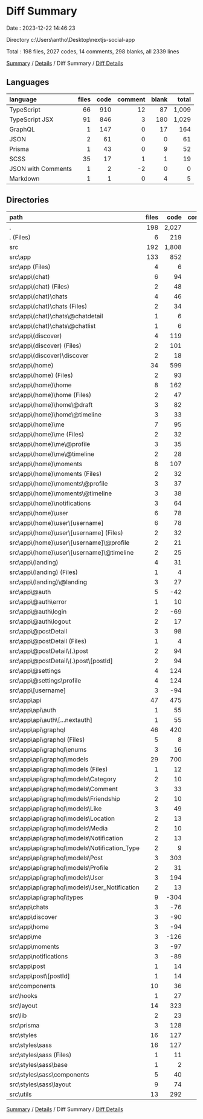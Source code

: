 # Diff Summary

Date : 2023-12-22 14:46:23

Directory c:\\Users\\antho\\Desktop\\nextjs-social-app

Total : 198 files,  2027 codes, 14 comments, 298 blanks, all 2339 lines

[Summary](results.md) / [Details](details.md) / Diff Summary / [Diff Details](diff-details.md)

## Languages
| language | files | code | comment | blank | total |
| :--- | ---: | ---: | ---: | ---: | ---: |
| TypeScript | 66 | 910 | 12 | 87 | 1,009 |
| TypeScript JSX | 91 | 846 | 3 | 180 | 1,029 |
| GraphQL | 1 | 147 | 0 | 17 | 164 |
| JSON | 2 | 61 | 0 | 0 | 61 |
| Prisma | 1 | 43 | 0 | 9 | 52 |
| SCSS | 35 | 17 | 1 | 1 | 19 |
| JSON with Comments | 1 | 2 | -2 | 0 | 0 |
| Markdown | 1 | 1 | 0 | 4 | 5 |

## Directories
| path | files | code | comment | blank | total |
| :--- | ---: | ---: | ---: | ---: | ---: |
| . | 198 | 2,027 | 14 | 298 | 2,339 |
| . (Files) | 6 | 219 | 1 | 23 | 243 |
| src | 192 | 1,808 | 13 | 275 | 2,096 |
| src\\app | 133 | 852 | 9 | 159 | 1,020 |
| src\\app (Files) | 4 | 6 | 0 | -2 | 4 |
| src\\app\\(chat) | 6 | 94 | 0 | 24 | 118 |
| src\\app\\(chat) (Files) | 2 | 48 | 0 | 13 | 61 |
| src\\app\\(chat)\\chats | 4 | 46 | 0 | 11 | 57 |
| src\\app\\(chat)\\chats (Files) | 2 | 34 | 0 | 7 | 41 |
| src\\app\\(chat)\\chats\\@chatdetail | 1 | 6 | 0 | 2 | 8 |
| src\\app\\(chat)\\chats\\@chatlist | 1 | 6 | 0 | 2 | 8 |
| src\\app\\(discover) | 4 | 119 | 0 | 24 | 143 |
| src\\app\\(discover) (Files) | 2 | 101 | 0 | 18 | 119 |
| src\\app\\(discover)\\discover | 2 | 18 | 0 | 6 | 24 |
| src\\app\\(home) | 34 | 599 | 3 | 154 | 756 |
| src\\app\\(home) (Files) | 2 | 93 | 0 | 18 | 111 |
| src\\app\\(home)\\home | 8 | 162 | 0 | 39 | 201 |
| src\\app\\(home)\\home (Files) | 2 | 47 | 0 | 11 | 58 |
| src\\app\\(home)\\home\\@draft | 3 | 82 | 0 | 18 | 100 |
| src\\app\\(home)\\home\\@timeline | 3 | 33 | 0 | 10 | 43 |
| src\\app\\(home)\\me | 7 | 95 | 1 | 28 | 124 |
| src\\app\\(home)\\me (Files) | 2 | 32 | 0 | 9 | 41 |
| src\\app\\(home)\\me\\@profile | 3 | 35 | 1 | 11 | 47 |
| src\\app\\(home)\\me\\@timeline | 2 | 28 | 0 | 8 | 36 |
| src\\app\\(home)\\moments | 8 | 107 | 2 | 32 | 141 |
| src\\app\\(home)\\moments (Files) | 2 | 32 | 0 | 8 | 40 |
| src\\app\\(home)\\moments\\@profile | 3 | 37 | 1 | 12 | 50 |
| src\\app\\(home)\\moments\\@timeline | 3 | 38 | 1 | 12 | 51 |
| src\\app\\(home)\\notifications | 3 | 64 | 0 | 13 | 77 |
| src\\app\\(home)\\user | 6 | 78 | 0 | 24 | 102 |
| src\\app\\(home)\\user\\[username] | 6 | 78 | 0 | 24 | 102 |
| src\\app\\(home)\\user\\[username] (Files) | 2 | 32 | 0 | 10 | 42 |
| src\\app\\(home)\\user\\[username]\\@profile | 2 | 21 | 0 | 6 | 27 |
| src\\app\\(home)\\user\\[username]\\@timeline | 2 | 25 | 0 | 8 | 33 |
| src\\app\\(landing) | 4 | 31 | 0 | 11 | 42 |
| src\\app\\(landing) (Files) | 1 | 4 | 0 | 2 | 6 |
| src\\app\\(landing)\\@landing | 3 | 27 | 0 | 9 | 36 |
| src\\app\\@auth | 5 | -42 | 0 | -1 | -43 |
| src\\app\\@auth\\error | 1 | 10 | 0 | 3 | 13 |
| src\\app\\@auth\\login | 2 | -69 | 0 | -7 | -76 |
| src\\app\\@auth\\logout | 2 | 17 | 0 | 3 | 20 |
| src\\app\\@postDetail | 3 | 98 | 0 | 16 | 114 |
| src\\app\\@postDetail (Files) | 1 | 4 | 0 | 2 | 6 |
| src\\app\\@postDetail\\(.)post | 2 | 94 | 0 | 14 | 108 |
| src\\app\\@postDetail\\(.)post\\[postId] | 2 | 94 | 0 | 14 | 108 |
| src\\app\\@settings | 4 | 124 | 0 | 11 | 135 |
| src\\app\\@settings\\profile | 4 | 124 | 0 | 11 | 135 |
| src\\app\\[username] | 3 | -94 | 0 | -18 | -112 |
| src\\app\\api | 47 | 475 | 6 | 40 | 521 |
| src\\app\\api\\auth | 1 | 55 | -10 | 6 | 51 |
| src\\app\\api\\auth\\[...nextauth] | 1 | 55 | -10 | 6 | 51 |
| src\\app\\api\\graphql | 46 | 420 | 16 | 34 | 470 |
| src\\app\\api\\graphql (Files) | 5 | 8 | 14 | -2 | 20 |
| src\\app\\api\\graphql\\enums | 3 | 16 | 0 | 2 | 18 |
| src\\app\\api\\graphql\\models | 29 | 700 | 11 | 65 | 776 |
| src\\app\\api\\graphql\\models (Files) | 1 | 12 | 0 | 1 | 13 |
| src\\app\\api\\graphql\\models\\Category | 2 | 10 | 0 | 3 | 13 |
| src\\app\\api\\graphql\\models\\Comment | 3 | 33 | 0 | 6 | 39 |
| src\\app\\api\\graphql\\models\\Friendship | 2 | 10 | 0 | 3 | 13 |
| src\\app\\api\\graphql\\models\\Like | 3 | 49 | 0 | 5 | 54 |
| src\\app\\api\\graphql\\models\\Location | 2 | 13 | 0 | 3 | 16 |
| src\\app\\api\\graphql\\models\\Media | 2 | 10 | 0 | 2 | 12 |
| src\\app\\api\\graphql\\models\\Notification | 2 | 13 | 0 | 3 | 16 |
| src\\app\\api\\graphql\\models\\Notification_Type | 2 | 9 | 0 | 3 | 12 |
| src\\app\\api\\graphql\\models\\Post | 3 | 303 | 7 | 14 | 324 |
| src\\app\\api\\graphql\\models\\Profile | 2 | 31 | 1 | 3 | 35 |
| src\\app\\api\\graphql\\models\\User | 3 | 194 | 3 | 16 | 213 |
| src\\app\\api\\graphql\\models\\User_Notification | 2 | 13 | 0 | 3 | 16 |
| src\\app\\api\\graphql\\types | 9 | -304 | -9 | -31 | -344 |
| src\\app\\chats | 3 | -76 | 0 | -16 | -92 |
| src\\app\\discover | 3 | -90 | 0 | -15 | -105 |
| src\\app\\home | 3 | -94 | 0 | -17 | -111 |
| src\\app\\me | 3 | -126 | 0 | -22 | -148 |
| src\\app\\moments | 3 | -97 | 0 | -17 | -114 |
| src\\app\\notifications | 3 | -89 | 0 | -17 | -106 |
| src\\app\\post | 1 | 14 | 0 | 4 | 18 |
| src\\app\\post\\[postId] | 1 | 14 | 0 | 4 | 18 |
| src\\components | 10 | 36 | 0 | 6 | 42 |
| src\\hooks | 1 | 27 | 0 | 6 | 33 |
| src\\layout | 14 | 323 | 0 | 32 | 355 |
| src\\lib | 2 | 23 | 3 | 5 | 31 |
| src\\prisma | 3 | 128 | 0 | 7 | 135 |
| src\\styles | 16 | 127 | 1 | 24 | 152 |
| src\\styles\\sass | 16 | 127 | 1 | 24 | 152 |
| src\\styles\\sass (Files) | 1 | 11 | 1 | 3 | 15 |
| src\\styles\\sass\\base | 1 | 2 | 0 | 0 | 2 |
| src\\styles\\sass\\components | 5 | 40 | 0 | 1 | 41 |
| src\\styles\\sass\\layout | 9 | 74 | 0 | 20 | 94 |
| src\\utils | 13 | 292 | 0 | 36 | 328 |

[Summary](results.md) / [Details](details.md) / Diff Summary / [Diff Details](diff-details.md)